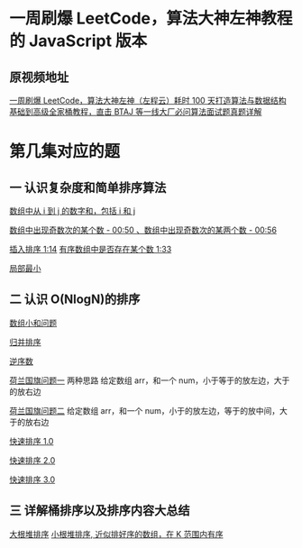 # 一周刷爆 LeetCode，算法大神左神教程的 **JavaScript** 版本

## 原视频地址

[一周刷爆 LeetCode，算法大神左神（左程云）耗时 100 天打造算法与数据结构基础到高级全家桶教程，直击 BTAJ 等一线大厂必问算法面试题真题详解
](https://www.bilibili.com/video/BV13g41157hK?spm_id_from=333.999.0.0&vd_source=caa0dbc390860e23b7561e77da114463)

# 第几集对应的题

## 一 认识复杂度和简单排序算法

[数组中从 i 到 j 的数字和，包括 i 和 j](./src/arraySumFrom/index.ts)

[数组中出现奇数次的某个数 - 00:50 、数组中出现奇数次的某两个数 - 00:56](./src/XOR/index.ts)

[插入排序 1:14](./src/insertSort/index.ts)
[有序数组中是否存在某个数 1:33](./src/isNumberExistInSortedArray/index.ts)

[局部最小](./src/partMini/index.ts)

## 二 认识 O(NlogN)的排序

[数组小和问题](./src/miniSum/index.ts)

[归并排序](./src/mergeSort/index.ts)

[逆序数](./src/arrayRevertCount/index.ts)

[荷兰国旗问题一](./src/DutchFlag-Q1/index.ts) 两种思路
给定数组 arr，和一个 num，小于等于的放左边，大于的放右边

[荷兰国旗问题二](./src/DutchFlag-Q2/index.ts)
给定数组 arr，和一个 num，小于的放左边，等于的放中间，大于的放右边

[快速排序 1.0](./src/QuickSort1.0/index.ts)

[快速排序 2.0](./src/QuickSort2.0/index.ts)

[快速排序 3.0](./src/QuickSort3.0/index.ts)

## 三 详解桶排序以及排序内容大总结

[大根堆排序](./src/HeapSort/index.ts)
[小根堆排序, 近似排好序的数组，在 K 范围内有序](./src/HeapSort_AlmostSortArray/index.ts)
